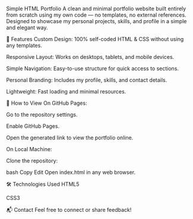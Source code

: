 Simple HTML Portfolio
A clean and minimal portfolio website built entirely from scratch using my own code — no templates, no external references. Designed to showcase my personal projects, skills, and profile in a simple and elegant way.

🚀 Features
Custom Design: 100% self-coded HTML & CSS without using any templates.

Responsive Layout: Works on desktops, tablets, and mobile devices.

Simple Navigation: Easy-to-use structure for quick access to sections.

Personal Branding: Includes my profile, skills, and contact details.

Lightweight: Fast loading and minimal resources.

📂 How to View
On GitHub Pages:

Go to the repository settings.

Enable GitHub Pages.

Open the generated link to view the portfolio online.

On Local Machine:

Clone the repository:

bash
Copy
Edit
Open index.html in any web browser.

🛠 Technologies Used
HTML5

CSS3

📬 Contact
Feel free to connect or share feedback!


